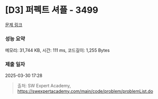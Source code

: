 # [D3] 퍼펙트 셔플 - 3499 

[문제 링크](https://swexpertacademy.com/main/code/problem/problemDetail.do?contestProbId=AWGsRbk6AQIDFAVW) 

### 성능 요약

메모리: 31,744 KB, 시간: 111 ms, 코드길이: 1,255 Bytes

### 제출 일자

2025-03-30 17:28



> 출처: SW Expert Academy, https://swexpertacademy.com/main/code/problem/problemList.do